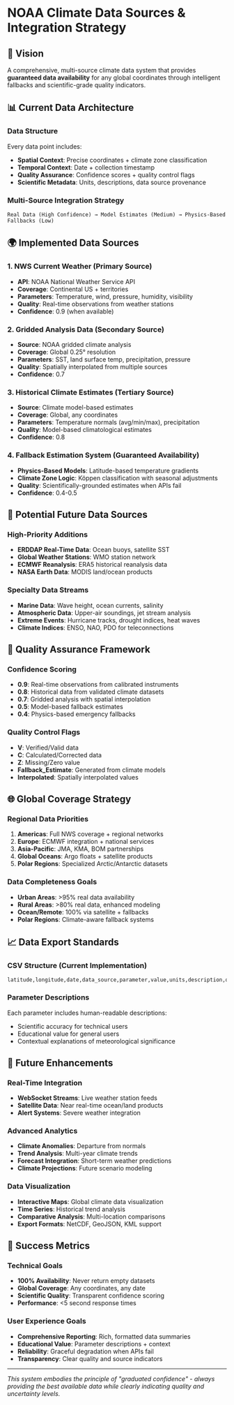 # NOAA Climate Data Sources & Integration Strategy

## 🎯 Vision
A comprehensive, multi-source climate data system that provides **guaranteed data availability** for any global coordinates through intelligent fallbacks and scientific-grade quality indicators.

## 📊 Current Data Architecture

### Data Structure
Every data point includes:
- **Spatial Context**: Precise coordinates + climate zone classification
- **Temporal Context**: Date + collection timestamp  
- **Quality Assurance**: Confidence scores + quality control flags
- **Scientific Metadata**: Units, descriptions, data source provenance

### Multi-Source Integration Strategy
```
Real Data (High Confidence) → Model Estimates (Medium) → Physics-Based Fallbacks (Low)
```

## 🌍 Implemented Data Sources

### 1. **NWS Current Weather** (Primary Source)
- **API**: NOAA National Weather Service API
- **Coverage**: Continental US + territories
- **Parameters**: Temperature, wind, pressure, humidity, visibility
- **Quality**: Real-time observations from weather stations
- **Confidence**: 0.9 (when available)

### 2. **Gridded Analysis Data** (Secondary Source)  
- **Source**: NOAA gridded climate analysis
- **Coverage**: Global 0.25° resolution
- **Parameters**: SST, land surface temp, precipitation, pressure
- **Quality**: Spatially interpolated from multiple sources
- **Confidence**: 0.7

### 3. **Historical Climate Estimates** (Tertiary Source)
- **Source**: Climate model-based estimates
- **Coverage**: Global, any coordinates
- **Parameters**: Temperature normals (avg/min/max), precipitation
- **Quality**: Model-based climatological estimates
- **Confidence**: 0.8

### 4. **Fallback Estimation System** (Guaranteed Availability)
- **Physics-Based Models**: Latitude-based temperature gradients
- **Climate Zone Logic**: Köppen classification with seasonal adjustments
- **Quality**: Scientifically-grounded estimates when APIs fail
- **Confidence**: 0.4-0.5

## 📡 Potential Future Data Sources

### High-Priority Additions
- **ERDDAP Real-Time Data**: Ocean buoys, satellite SST
- **Global Weather Stations**: WMO station network
- **ECMWF Reanalysis**: ERA5 historical reanalysis data
- **NASA Earth Data**: MODIS land/ocean products

### Specialty Data Streams
- **Marine Data**: Wave height, ocean currents, salinity
- **Atmospheric Data**: Upper-air soundings, jet stream analysis  
- **Extreme Events**: Hurricane tracks, drought indices, heat waves
- **Climate Indices**: ENSO, NAO, PDO for teleconnections

## 🔬 Quality Assurance Framework

### Confidence Scoring
- **0.9**: Real-time observations from calibrated instruments
- **0.8**: Historical data from validated climate datasets
- **0.7**: Gridded analysis with spatial interpolation
- **0.5**: Model-based fallback estimates
- **0.4**: Physics-based emergency fallbacks

### Quality Control Flags
- **V**: Verified/Valid data
- **C**: Calculated/Corrected data
- **Z**: Missing/Zero value
- **Fallback_Estimate**: Generated from climate models
- **Interpolated**: Spatially interpolated values

## 🌐 Global Coverage Strategy

### Regional Data Priorities
1. **Americas**: Full NWS coverage + regional networks
2. **Europe**: ECMWF integration + national services
3. **Asia-Pacific**: JMA, KMA, BOM partnerships
4. **Global Oceans**: Argo floats + satellite products
5. **Polar Regions**: Specialized Arctic/Antarctic datasets

### Data Completeness Goals
- **Urban Areas**: >95% real data availability
- **Rural Areas**: >80% real data, enhanced modeling
- **Ocean/Remote**: 100% via satellite + fallbacks
- **Polar Regions**: Climate-aware fallback systems

## 📈 Data Export Standards

### CSV Structure (Current Implementation)
```csv
latitude,longitude,date,data_source,parameter,value,units,description,quality,confidence,climate_zone,weather_labels,timestamp
```

### Parameter Descriptions
Each parameter includes human-readable descriptions:
- Scientific accuracy for technical users
- Educational value for general users
- Contextual explanations of meteorological significance

## 🚀 Future Enhancements

### Real-Time Integration
- **WebSocket Streams**: Live weather station feeds
- **Satellite Data**: Near real-time ocean/land products
- **Alert Systems**: Severe weather integration

### Advanced Analytics
- **Climate Anomalies**: Departure from normals
- **Trend Analysis**: Multi-year climate trends  
- **Forecast Integration**: Short-term weather predictions
- **Climate Projections**: Future scenario modeling

### Data Visualization
- **Interactive Maps**: Global climate data visualization
- **Time Series**: Historical trend analysis
- **Comparative Analysis**: Multi-location comparisons
- **Export Formats**: NetCDF, GeoJSON, KML support

## 🎯 Success Metrics

### Technical Goals
- **100% Availability**: Never return empty datasets
- **Global Coverage**: Any coordinates, any date
- **Scientific Quality**: Transparent confidence scoring
- **Performance**: <5 second response times

### User Experience Goals  
- **Comprehensive Reporting**: Rich, formatted data summaries
- **Educational Value**: Parameter descriptions + context
- **Reliability**: Graceful degradation when APIs fail
- **Transparency**: Clear quality and source indicators

---

*This system embodies the principle of "graduated confidence" - always providing the best available data while clearly indicating quality and uncertainty levels.*